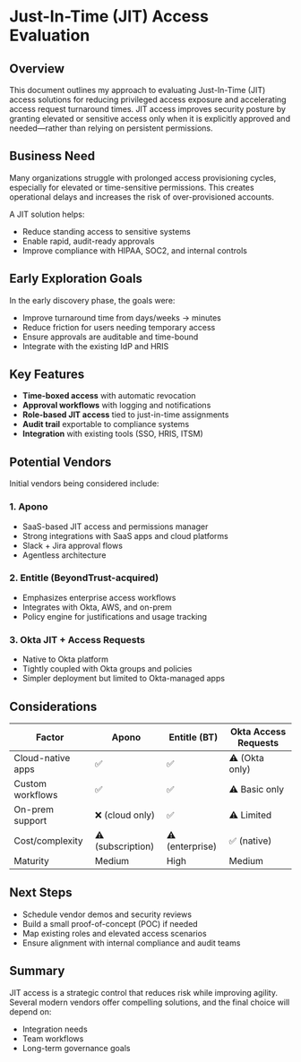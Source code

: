 # Just-In-Time (JIT) Access Evaluation

## Overview

This document outlines my approach to evaluating Just-In-Time (JIT) access solutions for reducing privileged access exposure and accelerating access request turnaround times. JIT access improves security posture by granting elevated or sensitive access only when it is explicitly approved and needed—rather than relying on persistent permissions.

## Business Need

Many organizations struggle with prolonged access provisioning cycles, especially for elevated or time-sensitive permissions. This creates operational delays and increases the risk of over-provisioned accounts.

A JIT solution helps:

- Reduce standing access to sensitive systems
- Enable rapid, audit-ready approvals
- Improve compliance with HIPAA, SOC2, and internal controls

## Early Exploration Goals

In the early discovery phase, the goals were:

- Improve turnaround time from days/weeks → minutes
- Reduce friction for users needing temporary access
- Ensure approvals are auditable and time-bound
- Integrate with the existing IdP and HRIS

## Key Features

- **Time-boxed access** with automatic revocation
- **Approval workflows** with logging and notifications
- **Role-based JIT access** tied to just-in-time assignments
- **Audit trail** exportable to compliance systems
- **Integration** with existing tools (SSO, HRIS, ITSM)

## Potential Vendors

Initial vendors being considered include:

### 1. **Apono**

- SaaS-based JIT access and permissions manager
- Strong integrations with SaaS apps and cloud platforms
- Slack + Jira approval flows
- Agentless architecture

### 2. **Entitle (BeyondTrust-acquired)**

- Emphasizes enterprise access workflows
- Integrates with Okta, AWS, and on-prem
- Policy engine for justifications and usage tracking

### 3. **Okta JIT + Access Requests**

- Native to Okta platform
- Tightly coupled with Okta groups and policies
- Simpler deployment but limited to Okta-managed apps

## Considerations

| Factor            | Apono             | Entitle (BT)    | Okta Access Requests |
| ----------------- | ----------------- | --------------- | -------------------- |
| Cloud-native apps | ✅                | ✅              | ⚠️ (Okta only)       |
| Custom workflows  | ✅                | ✅              | ⚠️ Basic only        |
| On-prem support   | ❌ (cloud only)   | ✅              | ⚠️ Limited           |
| Cost/complexity   | ⚠️ (subscription) | ⚠️ (enterprise) | ✅ (native)          |
| Maturity          | Medium            | High            | Medium               |

## Next Steps

- Schedule vendor demos and security reviews
- Build a small proof-of-concept (POC) if needed
- Map existing roles and elevated access scenarios
- Ensure alignment with internal compliance and audit teams

## Summary

JIT access is a strategic control that reduces risk while improving agility. Several modern vendors offer compelling solutions, and the final choice will depend on:

- Integration needs
- Team workflows
- Long-term governance goals
